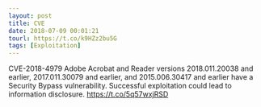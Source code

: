 ```yaml
---
layout: post
title: CVE
date: 2018-07-09 00:01:21
tourl: https://t.co/k9HZz2bu5G
tags: [Exploitation]
---
```

CVE-2018-4979 Adobe Acrobat and Reader versions 2018.011.20038 and earlier, 2017.011.30079 and earlier, and 2015.006.30417 and earlier have a Security Bypass vulnerability. Successful exploitation could lead to information disclosure.  https://t.co/5q57wxjRSD